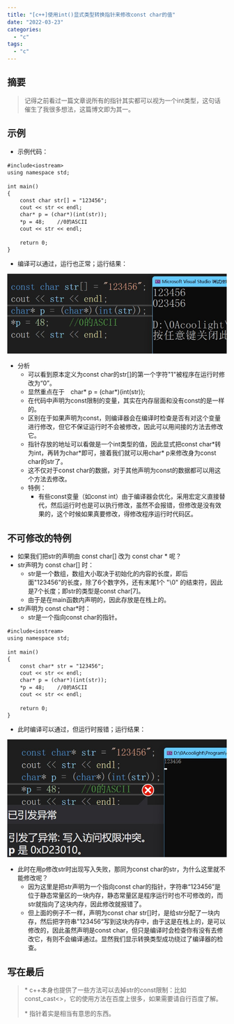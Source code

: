 ```yaml
---
title: "[c++]使用int()显式类型转换指针来修改const char的值"
date: "2022-03-23"
categories: 
  - "c"
tags: 
  - "c"
---
```


## 摘要

> 记得之前看过一篇文章说所有的指针其实都可以视为一个int类型，这句话催生了我很多想法，这篇博文即为其一。

## 示例

- 示例代码：

```
#include<iostream>
using namespace std;

int main()
{
    const char str[] = "123456";
    cout << str << endl;
    char* p = (char*)(int(str));
    *p = 48;    //0的ASCII
    cout << str << endl;

    return 0;
}
```

- 编译可以通过，运行也正常；运行结果：

![](images/aabd55562f2944023f38121c13948709_2403400-20211125235151345-1981622414.jpg)

- 分析
    - 可以看到原本定义为const char的str\[\]的第一个字符"1"被程序在运行时修改为“0”。
    - 显然重点在于　char\* p = (char\*)(int(str));
    - 在代码中声明为const限制的变量，其实在内存层面和没有const的是一样的。
    - 区别在于如果声明为const，则编译器会在编译时检查是否有对这个变量进行修改，但它不保证运行时不会被修改，因此可以用间接的方法去修改它。
    - 指针存放的地址可以看做是一个int类型的值，因此显式把const char\*转为int，再转为char\*即可，接着我们就可以用char\* p来修改身为const char的str了。
    - 这不仅对于const char的数据，对于其他声明为const的数据都可以用这个方法去修改。
    - 特例：
        - 有些const变量（如const int）由于编译器会优化，采用宏定义直接替代，然后运行时也是可以执行修改，虽然不会报错，但修改是没有效果的，这个时候如果真要修改，得修改程序运行时代码区。

## 不可修改的特例

- 如果我们把str的声明由 const char\[\] 改为 const char \* 呢？
- str声明为 const char\[\] 时：
    - str是一个数组，数组大小取决于初始化的内容的长度，即后面"123456"的长度，除了6个数字外，还有末尾1个 "\\0" 的结束符，因此是7个长度；即str的类型是const char\[7\]。
    - 由于是在main函数内声明的，因此存放是在栈上的。
- str声明为 const char\*时：
    - str是一个指向const char的指针。

```
#include<iostream>
using namespace std;

int main()
{
    const char* str = "123456";
    cout << str << endl;
    char* p = (char*)(int(str));
    *p = 48;    //0的ASCII
    cout << str << endl;

    return 0;
}
```

- 此时编译可以通过，但运行时报错；运行结果：

![](images/8644d89aa8d14e0c8a23b910937f4a95_2403400-20211126002626517-1253753440.jpg)

- 此时在用p修改str时出现写入失败，那同为const char的str，为什么这里就不能修改呢？
    - 因为这里是把str声明为一个指向const char的指针，字符串“123456”是位于静态常量区的一块内存，静态常量区是程序运行时也不可修改的，而str就指向了这块内存，因此修改就报错了。
    - 但上面的例子不一样，声明为const char str\[\]时，是给str分配了一块内存，然后把字符串"123456“写到这块内存中，由于这是在栈上的，是可以修改的，因此虽然声明是const char，但只是编译时会检查你有没有去修改它，有则不会编译通过。显然我们显示转换类型成功绕过了编译器的检查。

## 写在最后

> \* c++本身也提供了一些方法可以去掉str的const限制：比如const\_cast<>，它的使用方法在百度上很多，如果需要请自行百度了解。
> 
> \* 指针着实是相当有意思的东西。
